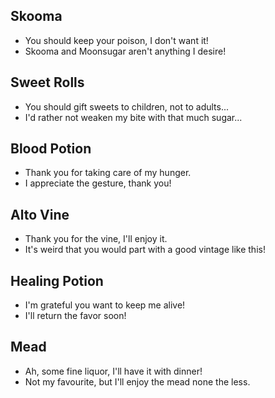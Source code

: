 ## Skooma

- You should keep your poison, I don't want it!
- Skooma and Moonsugar aren't anything I desire!

## Sweet Rolls

- You should gift sweets to children, not to adults...
- I'd rather not weaken my bite with that much sugar...

## Blood Potion

- Thank you for taking care of my hunger.
- I appreciate the gesture, thank you!

## Alto Vine

- Thank you for the vine, I'll enjoy it.
- It's weird that you would part with a good vintage like this!

## Healing Potion

- I'm grateful you want to keep me alive!
- I'll return the favor soon!

## Mead

- Ah, some fine liquor, I'll have it with dinner!
- Not my favourite, but I'll enjoy the mead none the less.
